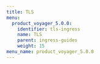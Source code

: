 ```yaml
---
title: TLS
menu:
  product_voyager_5.0.0:
    identifier: tls-ingress
    name: TLS
    parent: ingress-guides
    weight: 15
menu_name: product_voyager_5.0.0
---
```


